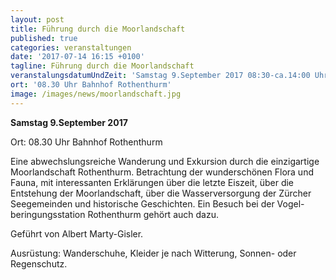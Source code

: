```yaml
---
layout: post
title: Führung durch die Moorlandschaft
published: true
categories: veranstaltungen
date: '2017-07-14 16:15 +0100'
tagline: Führung durch die Moorlandschaft
veranstalungsdatumUndZeit: 'Samstag 9.September 2017 08:30-ca.14:00 Uhr'
ort: '08.30 Uhr Bahnhof Rothenthurm'
image: /images/news/moorlandschaft.jpg
---
```

**Samstag 9.September 2017**

Ort:   08.30 Uhr Bahnhof Rothenthurm 

Eine abwechslungsreiche Wanderung und Exkursion durch die einzigartige Moorlandschaft Rothenthurm. 
Betrachtung der wunderschönen Flora und Fauna, mit interessanten Erklärungen über die letzte Eiszeit, über die Entstehung der Moorlandschaft, über die Wasserversorgung der Zürcher Seegemeinden und historische Geschichten. Ein Besuch bei der Vogel-beringungsstation Rothenthurm gehört auch dazu.

Geführt von Albert Marty-Gisler.

Ausrüstung: Wanderschuhe, Kleider je nach Witterung, Sonnen- oder Regenschutz.
